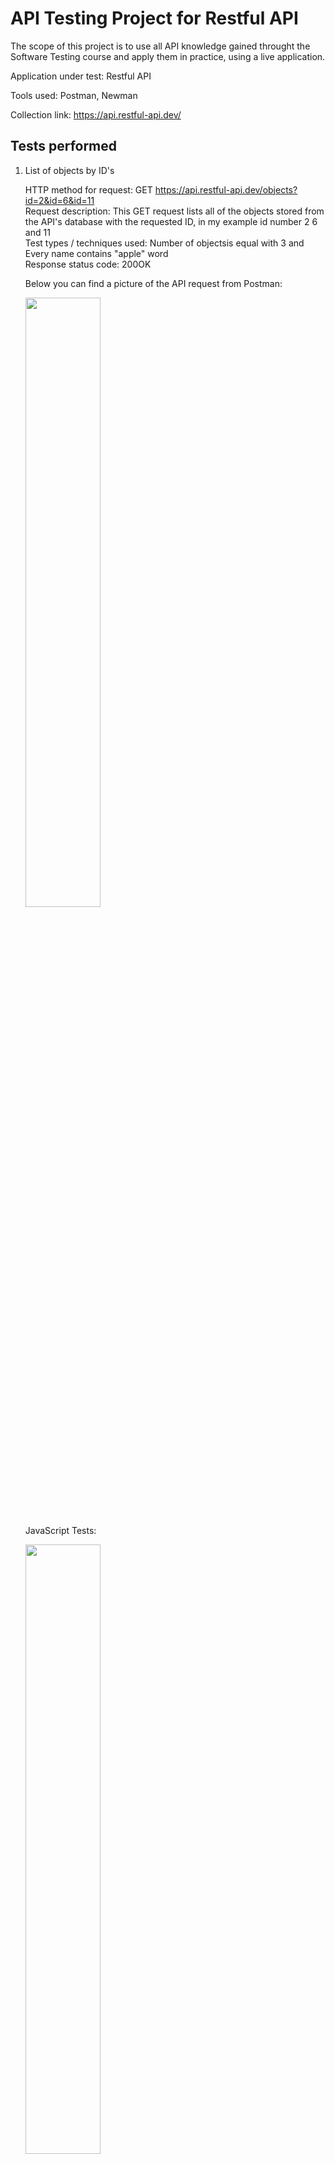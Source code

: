 <h1>API Testing Project for Restful API</h1>

The scope of this project is to use all  API knowledge gained throught the Software Testing course and apply them in practice, using a live application.

Application under test: Restful API

Tools used: Postman, Newman

Collection link: https://api.restful-api.dev/

<h2>Tests performed</h2>

<ol>
<li>List of objects by ID's</li>

HTTP method for request: GET https://api.restful-api.dev/objects?id=2&id=6&id=11 <br>
Request description: This GET request lists all of the objects stored from the API's database with the requested ID, in my example id number 2 6 and 11 <br>
Test types / techniques used: Number of objectsis equal with 3 and Every name contains "apple" word <br>
Response status code: 200OK <br>

Below you can find a picture of the API request from Postman:<br>

<img src="https://github.com/BalintRPD/Project-final-rp-d/assets/165387441/ec6ff104-5392-48ff-a423-af05e8fdc3a4" width="50%" height="50%">
 <br>



JavaScript Tests:

<img src="https://github.com/BalintRPD/Project-final-rp-d/assets/165387441/a48b5b5c-a894-4c95-8b00-5be631b9af71" width="50%" height="50%">


<li>POST: Add an object</li>

HTTP method for request: POST: https://api.restful-api.dev/objects <br>
Request description: This POST request adds a new obiect with totally new lines,datas resulting an unique ID number<br>
Test types / techniques used: Status code is 200 and Response time is less then 4s <br>
Response status code: 200OK <br>

Below you can find a picture of the API request from Postman:<br>

<img src="https://github.com/BalintRPD/Project-final-rp-d/assets/165387441/3b09d553-ca85-4b77-a59a-913cc59441be" width="50%" height="50%">
<br>

JavaScript Tests:

<img src="https://github.com/BalintRPD/Project-final-rp-d/assets/165387441/de893226-adef-4c15-b0bd-1ca097dc0720" width="50%" height="50%">

<br>


<li>PUT Update object</li>

HTTP method for request: PUT https://api.restful-api.dev/objects<br>
Request description: This PUT request adds new line/s to a specific ID s object<br>
Test types / techniques used: White box testing<br>
Response status code: Not to contain "doesn 't exist" and Status code is 200 <br>

Below you can find a picture of the API request from Postman:<br>

<img src="https://github.com/BalintRPD/Project-final-rp-d/assets/165387441/b7b69ff5-1f08-4350-be54-16bb929326d1" width="50%" height="50%">
<br>

JavaScript Tests:

<img src="https://github.com/BalintRPD/Project-final-rp-d/assets/165387441/8003c71f-6346-42d1-945a-60076d7ce08b" width="50%" height="50%">

<br>



<h2>Execution report for the created API collection </h2>

Below you can find the execution report that was generated through the Postman collection runner. <br>

![image](https://github.com/BalintRPD/Project-final-rp-d/assets/165387441/b5592b6d-10cd-4679-b3db-a29c334d0b93)
![image](https://github.com/BalintRPD/Project-final-rp-d/assets/165387441/90e0c9b0-3f04-4aff-b974-75f872648823)

<br>

The collection was also run through newman directly from the terminal, and the results can be found below:<br>

![image](https://github.com/BalintRPD/Project-final-rp-d/assets/165387441/85a77e1f-c1e7-493f-bb94-4d825927a0ae)


<br>

<h2>Defects found</h2>

The following issues were identified while running the postman tests:<br>

Bug No 1.
With the GET Get all objects request the user can't get the personally added objects listed, the user can add as many obiects to the API s database the GET Get all request wont show it

Bug No 2.
With the PATCH Update an object request the user normally can update one or more lines from an object but this PATCH request can update normally only the "name" line, if the user updates/patches a value from the "data" section then all of the unupdated lines will be deleted, for example I like to update the color line and all of the other lines will be deleted, the color line will be updated only.

<h2>Conclusions</h2>

This Restful API is almost ready to publish as 100% passed, the only things I have experienced are the following:
-After the execution of 12 tests 11 has passed and only 1 is failed meaning that the 90.90% of the tests are passed
-The GET Get all objects request do not bring up the manually added objects by the user with the POST Add an object request
-The PATCH Update object request can update/patch correctly only the "name" value, the other values from the "data" field will be deleted, only the patched line will stay they (for example I PATCH the "color" value to "Yellow" for oject with ID=1 and the "capacity value will dissapear, only the "color" : "Yellow" will stay there
-There are some performance issues, while executing the same request for example the GET Get all objects will have the response time of 300ms 900ms and even 3 or 4 seconds to, so the performance is not stable on the servers side. These tests were made without any extra network using apps on my PC.
My opinion is that the Restful API is a user friendly API with a few bugs to fix, the majority of the functionalities are working perfectly with some performance issues on the API's server side.


